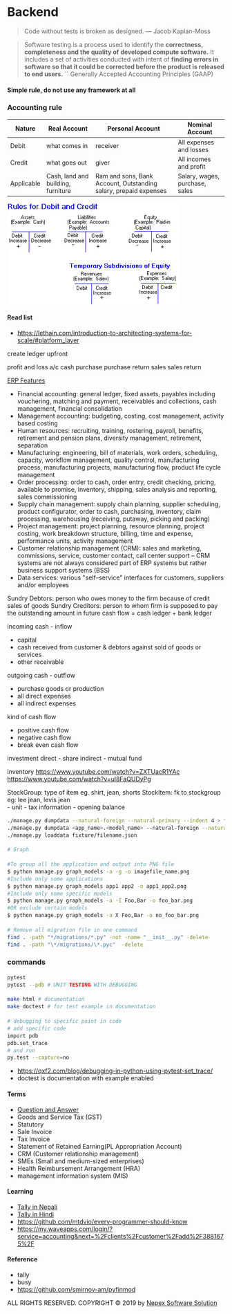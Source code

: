 # Backend

> Code without tests is broken as designed. — Jacob Kaplan-Moss

> Software testing is a process used to identify the **correctness, completeness and the quality of developed compute software.** 
It includes a set of activities conducted with intent of **finding errors in software so that it could be corrected before the 
product is released to end users.**
``
> Generally Accepted Accounting Principles (GAAP)

#### Simple rule, do not use any framework at all

### Accounting rule

| Nature   |Real Account|Personal Account|Nominal Account|
|----------|-------------|------|------|
| Debit |what comes in|receiver|All expenses and losses|
| Credit |what goes out|giver|All incomes and profit|
| Applicable |Cash, land and building, furniture|Ram and sons, Bank Account, Outstanding salary, prepaid expenses|Salary, wages, purchase, sales|

![Rules](./rules.gif)

#### Read list
- https://lethain.com/introduction-to-architecting-systems-for-scale/#platform_layer

create ledger upfront

profit and loss a/c
cash
purchase
purchase return
sales
sales return

[ERP Features](https://en.wikipedia.org/wiki/Enterprise_resource_planning)
- Financial accounting: general ledger, fixed assets, payables including vouchering, matching and payment, receivables and collections, cash management, financial consolidation
- Management accounting: budgeting, costing, cost management, activity based costing
- Human resources: recruiting, training, rostering, payroll, benefits, retirement and pension plans, diversity management, retirement, separation
- Manufacturing: engineering, bill of materials, work orders, scheduling, capacity, workflow management, quality control, manufacturing process, manufacturing projects, manufacturing flow, product life cycle management
- Order processing: order to cash, order entry, credit checking, pricing, available to promise, inventory, shipping, sales analysis and reporting, sales commissioning
- Supply chain management: supply chain planning, supplier scheduling, product configurator, order to cash, purchasing, inventory, claim processing, warehousing (receiving, putaway, picking and packing)
- Project management: project planning, resource planning, project costing, work breakdown structure, billing, time and expense, performance units, activity management
- Customer relationship management (CRM): sales and marketing, commissions, service, customer contact, call center support – CRM systems are not always considered part of ERP systems but rather business support systems (BSS)
- Data services: various "self–service" interfaces for customers, suppliers and/or employees


Sundry Debtors: person who owes money to the firm because of credit sales of goods 
Sundry Creditors:  person to whom firm is supposed to pay the outstanding amount in future
cash flow = cash ledger + bank ledger

incoming cash - inflow
- capital
- cash received from customer & debtors against sold of goods or services
- other receivable

outgoing cash - outflow
- purchase goods or production
- all direct expenses
- all indirect expenses


kind of cash flow
- positive cash flow
- negative cash flow
- break even cash flow


investment
direct - share
indirect - mutual fund

inventory
https://www.youtube.com/watch?v=ZXTUacR1YAc
https://www.youtube.com/watch?v=ul8FaQUDyPg

StockGroup: type of item eg. shirt, jean, shorts
StockItem: fk to stockgroup eg: lee jean, levis jean  
	- unit
	- tax information
	- opening balance


```bash
./manage.py dumpdata --natural-foreign --natural-primary --indent 4 > fixture/filename.json
./manage.py dumpdata <app_name>.<model_name> --natural-foreign --natural-primary --indent 4 > fixture/filename.json
./manage.py loaddata fixture/filename.json

# Graph

#To group all the application and output into PNG file
$ python manage.py graph_models -a -g -o imagefile_name.png
#Include only some applications
$ python manage.py graph_models app1 app2 -o app1_app2.png
#Include only some specific models
$ python manage.py graph_models -a -I Foo,Bar -o foo_bar.png
#OR exclude certain models 
$ python manage.py graph_models -a X Foo,Bar -o no_foo_bar.png

# Remove all migration file in one command
find . -path "*/migrations/*.py" -not -name "__init__.py" -delete   
find . -path "\*/migrations/\*.pyc"  -delete

```
### commands
```bash
pytest
pytest --pdb # UNIT TESTING WITH DEBUGGING

make html # documentation
make doctest # for test example in documentation 

# debugging to specific point in code
# add specific code
import pdb
pdb.set_trace
# and run
py.test --capture=no

```
- https://qxf2.com/blog/debugging-in-python-using-pytest-set_trace/
- doctest is documentation with example enabled


#### Terms
- [Question and Answer](docs/normal/question_answer.md)
- Goods and Service Tax (GST)
- Statutory
- Sale Invoice
- Tax Invoice
- Statement of Retained Earning(PL Appropriation Account)
- CRM (Customer relationship management)
- SMEs (Small and medium-sized enterprises)
- Health Reimbursement Arrangement (HRA) 
- management information system (MIS)

#### Learning
- [Tally in Nepali](https://www.youtube.com/watch?v=YVarpakUYRg&list=PLqR7r6YU84xKjWKWc-c3TB0t_xTa3SW59&index=8)
- [Tally in Hindi](https://www.youtube.com/watch?v=g-tLZE5pNJw&list=PLZYweKdUoHQ23elQoKRIALHZvsW0mwunY&index=2)
- https://github.com/mtdvio/every-programmer-should-know
- https://my.waveapps.com/login/?service=accounting&next=%2Fclients%2Fcustomer%2Fadd%2F3881675%2F

#### Reference
- tally
- busy
- https://github.com/smirnov-am/pyfinmod

ALL RIGHTS RESERVED. 
COPYRIGHT © 2019 by <a href="https://www.nepexgroup.com">Nepex Software Solution</a>
